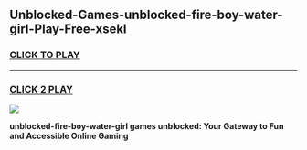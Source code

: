 
## Unblocked-Games-unblocked-fire-boy-water-girl-Play-Free-xsekl
<h3>
<a href="https://premium76.site?title=unblocked-fire-boy-water-girl&ref=20M">CLICK TO PLAY</a></h3>
<hr>

<h3>
<a href="https://premium76.site?title=unblocked-fire-boy-water-girl&ref=20M">CLICK 2 PLAY</a>
  
</h3>

<a href="https://premium76.site?title=unblocked-fire-boy-water-girl&ref=19M"><img src="https://clearcache.store/games.png"></a>


**unblocked-fire-boy-water-girl games unblocked: Your Gateway to Fun and Accessible Online Gaming**
